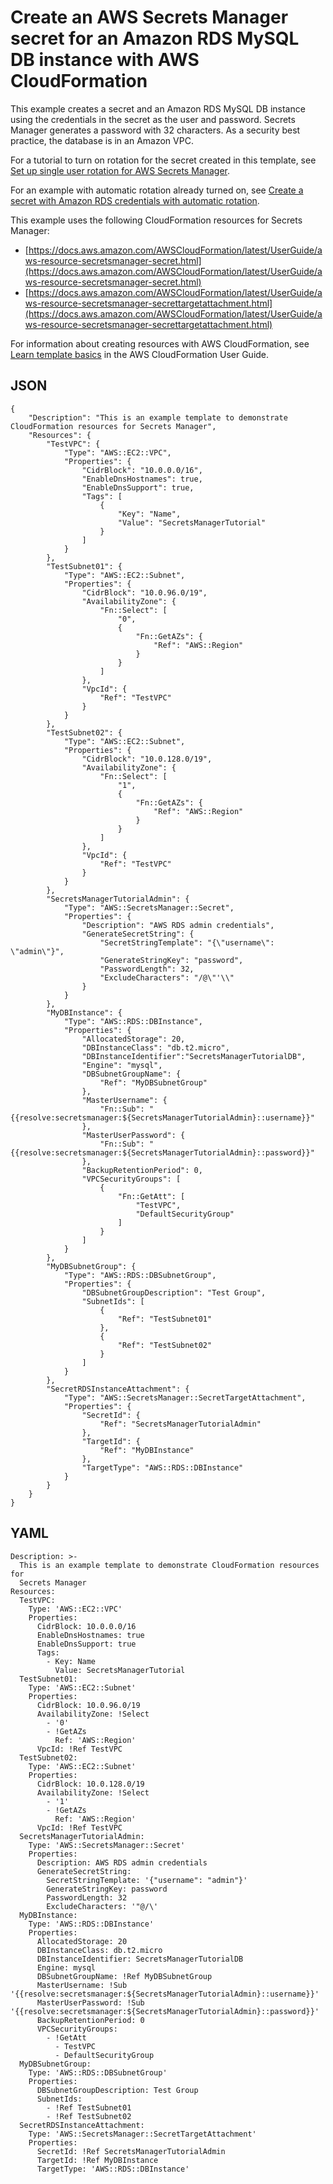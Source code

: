 # Create an AWS Secrets Manager secret for an Amazon RDS MySQL DB instance with AWS CloudFormation<a name="cfn-example_RDSsecret_no-rotation"></a>

This example creates a secret and an Amazon RDS MySQL DB instance using the credentials in the secret as the user and password\. Secrets Manager generates a password with 32 characters\. As a security best practice, the database is in an Amazon VPC\. 

For a tutorial to turn on rotation for the secret created in this template, see [Set up single user rotation for AWS Secrets Manager](tutorials_rotation-single.md)\.

For an example with automatic rotation already turned on, see [Create a secret with Amazon RDS credentials with automatic rotation](cfn-example_RDSsecret.md)\.

This example uses the following CloudFormation resources for Secrets Manager:
+ [https://docs.aws.amazon.com/AWSCloudFormation/latest/UserGuide/aws-resource-secretsmanager-secret.html](https://docs.aws.amazon.com/AWSCloudFormation/latest/UserGuide/aws-resource-secretsmanager-secret.html)
+ [https://docs.aws.amazon.com/AWSCloudFormation/latest/UserGuide/aws-resource-secretsmanager-secrettargetattachment.html](https://docs.aws.amazon.com/AWSCloudFormation/latest/UserGuide/aws-resource-secretsmanager-secrettargetattachment.html)

For information about creating resources with AWS CloudFormation, see [Learn template basics](https://docs.aws.amazon.com/AWSCloudFormation/latest/UserGuide/gettingstarted.templatebasics.html) in the AWS CloudFormation User Guide\.

## JSON<a name="integrating_cloudformation_examples-1_no-rotation.json"></a>

```
{
    "Description": "This is an example template to demonstrate CloudFormation resources for Secrets Manager",
    "Resources": {
        "TestVPC": {
            "Type": "AWS::EC2::VPC",
            "Properties": {
                "CidrBlock": "10.0.0.0/16",
                "EnableDnsHostnames": true,
                "EnableDnsSupport": true,
                "Tags": [
                    {
                        "Key": "Name",
                        "Value": "SecretsManagerTutorial"
                    }
                ]
            }
        },
        "TestSubnet01": {
            "Type": "AWS::EC2::Subnet",
            "Properties": {
                "CidrBlock": "10.0.96.0/19",
                "AvailabilityZone": {
                    "Fn::Select": [
                        "0",
                        {
                            "Fn::GetAZs": {
                                "Ref": "AWS::Region"
                            }
                        }
                    ]
                },
                "VpcId": {
                    "Ref": "TestVPC"
                }
            }
        },
        "TestSubnet02": {
            "Type": "AWS::EC2::Subnet",
            "Properties": {
                "CidrBlock": "10.0.128.0/19",
                "AvailabilityZone": {
                    "Fn::Select": [
                        "1",
                        {
                            "Fn::GetAZs": {
                                "Ref": "AWS::Region"
                            }
                        }
                    ]
                },
                "VpcId": {
                    "Ref": "TestVPC"
                }
            }
        },
        "SecretsManagerTutorialAdmin": {
            "Type": "AWS::SecretsManager::Secret",
            "Properties": {
                "Description": "AWS RDS admin credentials",
                "GenerateSecretString": {
                    "SecretStringTemplate": "{\"username\": \"admin\"}",
                    "GenerateStringKey": "password",
                    "PasswordLength": 32,
                    "ExcludeCharacters": "/@\"'\\"
                }
            }
        },
        "MyDBInstance": {
            "Type": "AWS::RDS::DBInstance",
            "Properties": {
                "AllocatedStorage": 20,
                "DBInstanceClass": "db.t2.micro",
                "DBInstanceIdentifier":"SecretsManagerTutorialDB",
                "Engine": "mysql",
                "DBSubnetGroupName": {
                    "Ref": "MyDBSubnetGroup"
                },
                "MasterUsername": {
                    "Fn::Sub": "{{resolve:secretsmanager:${SecretsManagerTutorialAdmin}::username}}"
                },
                "MasterUserPassword": {
                    "Fn::Sub": "{{resolve:secretsmanager:${SecretsManagerTutorialAdmin}::password}}"
                },
                "BackupRetentionPeriod": 0,
                "VPCSecurityGroups": [
                    {
                        "Fn::GetAtt": [
                            "TestVPC",
                            "DefaultSecurityGroup"
                        ]
                    }
                ]
            }
        },
        "MyDBSubnetGroup": {
            "Type": "AWS::RDS::DBSubnetGroup",
            "Properties": {
                "DBSubnetGroupDescription": "Test Group",
                "SubnetIds": [
                    {
                        "Ref": "TestSubnet01"
                    },
                    {
                        "Ref": "TestSubnet02"
                    }
                ]
            }
        },
        "SecretRDSInstanceAttachment": {
            "Type": "AWS::SecretsManager::SecretTargetAttachment",
            "Properties": {
                "SecretId": {
                    "Ref": "SecretsManagerTutorialAdmin"
                },
                "TargetId": {
                    "Ref": "MyDBInstance"
                },
                "TargetType": "AWS::RDS::DBInstance"
            }
        }
    }
}
```

## YAML<a name="integrating_cloudformation_examples-1_no-rotation.yaml"></a>

```
Description: >-
  This is an example template to demonstrate CloudFormation resources for
  Secrets Manager
Resources:
  TestVPC:
    Type: 'AWS::EC2::VPC'
    Properties:
      CidrBlock: 10.0.0.0/16
      EnableDnsHostnames: true
      EnableDnsSupport: true
      Tags:
        - Key: Name
          Value: SecretsManagerTutorial
  TestSubnet01:
    Type: 'AWS::EC2::Subnet'
    Properties:
      CidrBlock: 10.0.96.0/19
      AvailabilityZone: !Select 
        - '0'
        - !GetAZs 
          Ref: 'AWS::Region'
      VpcId: !Ref TestVPC
  TestSubnet02:
    Type: 'AWS::EC2::Subnet'
    Properties:
      CidrBlock: 10.0.128.0/19
      AvailabilityZone: !Select 
        - '1'
        - !GetAZs 
          Ref: 'AWS::Region'
      VpcId: !Ref TestVPC
  SecretsManagerTutorialAdmin:
    Type: 'AWS::SecretsManager::Secret'
    Properties:
      Description: AWS RDS admin credentials
      GenerateSecretString:
        SecretStringTemplate: '{"username": "admin"}'
        GenerateStringKey: password
        PasswordLength: 32
        ExcludeCharacters: '"@/\'
  MyDBInstance:
    Type: 'AWS::RDS::DBInstance'
    Properties:
      AllocatedStorage: 20
      DBInstanceClass: db.t2.micro
      DBInstanceIdentifier: SecretsManagerTutorialDB
      Engine: mysql
      DBSubnetGroupName: !Ref MyDBSubnetGroup
      MasterUsername: !Sub '{{resolve:secretsmanager:${SecretsManagerTutorialAdmin}::username}}'
      MasterUserPassword: !Sub '{{resolve:secretsmanager:${SecretsManagerTutorialAdmin}::password}}'
      BackupRetentionPeriod: 0
      VPCSecurityGroups:
        - !GetAtt 
          - TestVPC
          - DefaultSecurityGroup
  MyDBSubnetGroup:
    Type: 'AWS::RDS::DBSubnetGroup'
    Properties:
      DBSubnetGroupDescription: Test Group
      SubnetIds:
        - !Ref TestSubnet01
        - !Ref TestSubnet02
  SecretRDSInstanceAttachment:
    Type: 'AWS::SecretsManager::SecretTargetAttachment'
    Properties:
      SecretId: !Ref SecretsManagerTutorialAdmin
      TargetId: !Ref MyDBInstance
      TargetType: 'AWS::RDS::DBInstance'
```